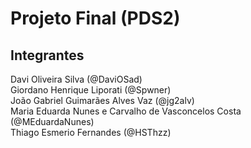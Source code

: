 # Projeto Final (PDS2)

## Integrantes
Davi Oliveira Silva (@DaviOSad)\
Giordano Henrique Liporati (@Spwner)\
João Gabriel Guimarães Alves Vaz (@jg2alv)\
Maria Eduarda Nunes e Carvalho de Vasconcelos Costa (@MEduardaNunes)\
Thiago Esmerio Fernandes (@HSThzz)

